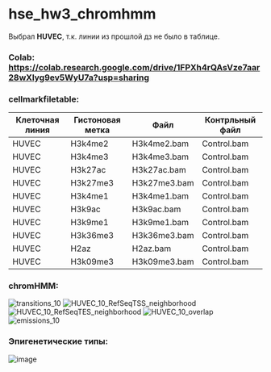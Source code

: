 # hse_hw3_chromhmm

Выбрал **HUVEC**, т.к. линии из прошлой дз не было в таблице. 

### Colab: https://colab.research.google.com/drive/1FPXh4rQAsVze7aar28wXlyg9ev5WyU7a?usp=sharing

### cellmarkfiletable: 
| Клеточная линия  | Гистоновая метка  | Файл  | Контрльный файл  |
|---|---|---|---|
HUVEC |	H3k4me2	  | H3k4me2.bam	| Control.bam
HUVEC |	H3k4me3	  | H3k4me3.bam	| Control.bam
HUVEC |	H3k27ac	  | H3k27ac.bam	| Control.bam
HUVEC |	H3k27me3 | H3k27me3.bam	| Control.bam
HUVEC |	H3k4me1	  | H3k4me1.bam	| Control.bam
HUVEC |	H3k9ac	  | H3k9ac.bam	| Control.bam
HUVEC |	H3k9me1	  | H3k9me1.bam	| Control.bam
HUVEC |	H3k36me3 | H3k36me3.bam	| Control.bam
HUVEC |	H2az	    | H2az.bam	  | Control.bam
HUVEC |	H3k09me3 | H3k09me3.bam	| Control.bam

### chromHMM:
![transitions_10](https://user-images.githubusercontent.com/66266655/230795557-6f3ce4e7-a156-46c0-9ce9-767eac36c94b.png)
![HUVEC_10_RefSeqTSS_neighborhood](https://user-images.githubusercontent.com/66266655/230795574-376ce438-04e0-48d9-aca8-97d83558f275.png)
![HUVEC_10_RefSeqTES_neighborhood](https://user-images.githubusercontent.com/66266655/230795577-d24473c8-61fb-43fc-a12d-36358b5214d3.png)
![HUVEC_10_overlap](https://user-images.githubusercontent.com/66266655/230795582-e19c2368-fca9-4be7-998c-e905921431b3.png)
![emissions_10](https://user-images.githubusercontent.com/66266655/230795590-6381e1f7-68cc-4fbc-9824-8fa606f4c69d.png)


### Эпигенетические типы:
![image](https://user-images.githubusercontent.com/66266655/230795278-73b15a63-aa75-47c8-ba3c-1c4e81743b2b.png)
